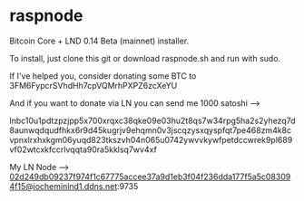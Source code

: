 # raspnode
Bitcoin Core + LND 0.14 Beta (mainnet) installer. 

To install, just clone this git or download raspnode.sh and run with sudo. 

If I've helped you, consider donating some BTC to 3FM6FypcrSVhdHh7cpVQMrhPXPZ6zcXeYU

And if you want to donate via LN you can send me 1000 satoshi -->

lnbc10u1pdtzpzjpp5x700xrqxc38qke09e03hu2t8qs7w34rpg5ha2s2yhezq7d8aunwqdqudfhkx6r9d45kugrjv9ehqmn0v3jscqzysxqyspfqt7pe468zm4k8cvpnxlrxhxkgm06yuqd823tkszvh04n065u0742ywvvkywfpetdccwrek9pl689vf02wtcxkfccrlvqqta90ra5kklsq7wv4xf


My LN Node --> 02d249db09237f974f1c67775accee37a9d1eb3f04f236dda177f5a5c083094f15@jocheminlnd1.ddns.net:9735
